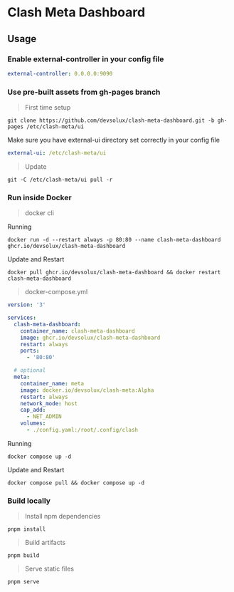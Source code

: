 # Clash Meta Dashboard

## Usage

### Enable external-controller in your config file

```yaml
external-controller: 0.0.0.0:9090
```

### Use pre-built assets from gh-pages branch

> First time setup

```shell
git clone https://github.com/devsolux/clash-meta-dashboard.git -b gh-pages /etc/clash-meta/ui
```

Make sure you have external-ui directory set correctly in your config file

```yaml
external-ui: /etc/clash-meta/ui
```

> Update

```shell
git -C /etc/clash-meta/ui pull -r
```

### Run inside Docker

> docker cli

Running

```shell
docker run -d --restart always -p 80:80 --name clash-meta-dashboard ghcr.io/devsolux/clash-meta-dashboard
```

Update and Restart

```shell
docker pull ghcr.io/devsolux/clash-meta-dashboard && docker restart clash-meta-dashboard
```

> docker-compose.yml

```yaml
version: '3'

services:
  clash-meta-dashboard:
    container_name: clash-meta-dashboard
    image: ghcr.io/devsolux/clash-meta-dashboard
    restart: always
    ports:
      - '80:80'

  # optional
  meta:
    container_name: meta
    image: docker.io/devsolux/clash-meta:Alpha
    restart: always
    network_mode: host
    cap_add:
      - NET_ADMIN
    volumes:
      - ./config.yaml:/root/.config/clash
```

Running

```shell
docker compose up -d
```

Update and Restart

```shell
docker compose pull && docker compose up -d
```

### Build locally

> Install npm dependencies

```shell
pnpm install
```

> Build artifacts

```shell
pnpm build
```

> Serve static files

```shell
pnpm serve
```
